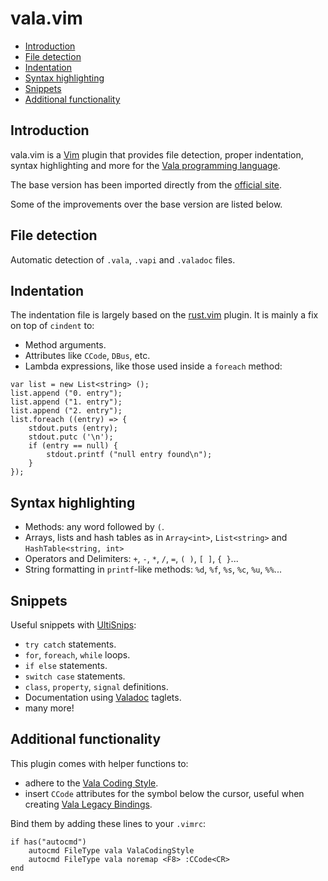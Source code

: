 # vala.vim

- [Introduction](#introduction)
- [File detection](#file-detection)
- [Indentation](#indentation)
- [Syntax highlighting](#syntax-highlighting)
- [Snippets](#snippets)
- [Additional functionality](#additional-functionality)

## Introduction

vala.vim is a [Vim][vim] plugin that provides file detection, proper indentation, syntax highlighting and more for the [Vala programming language][vala].

The base version has been imported directly from the [official site][vala-vim].

Some of the improvements over the base version are listed below.

## File detection

Automatic detection of `.vala`, `.vapi` and `.valadoc` files.

## Indentation

The indentation file is largely based on the [rust.vim][rust-vim] plugin.
It is mainly a fix on top of `cindent` to:

* Method arguments.
* Attributes like `CCode`, `DBus`, etc.
* Lambda expressions, like those used inside a `foreach` method:

```vala
var list = new List<string> ();
list.append ("0. entry");
list.append ("1. entry");
list.append ("2. entry");
list.foreach ((entry) => {
	stdout.puts (entry);
	stdout.putc ('\n');
	if (entry == null) {
		stdout.printf ("null entry found\n");
	}
});
```

## Syntax highlighting

* Methods: any word followed by `(`.
* Arrays, lists and hash tables as in `Array<int>`, `List<string>` and `HashTable<string, int>`
* Operators and Delimiters: `+`, `-`, `*`, `/`, `=`, `( )`, `[ ]`, `{ }`...
* String formatting in `printf`-like methods: `%d`, `%f`, `%s`, `%c`, `%u`, `%%`...

## Snippets

Useful snippets with [UltiSnips][ultisnips]:

* `try catch` statements.
* `for`, `foreach`, `while` loops.
* `if else` statements.
* `switch case` statements.
* `class`, `property`, `signal` definitions.
* Documentation using [Valadoc][valadoc] taglets.
* many more!

## Additional functionality

This plugin comes with helper functions to:

* adhere to the [Vala Coding Style][vcs].
* insert `CCode` attributes for the symbol below the cursor, useful when creating [Vala Legacy Bindings][vlb].

Bind them by adding these lines to your `.vimrc`:

```vim
if has("autocmd")
	autocmd FileType vala ValaCodingStyle
	autocmd FileType vala noremap <F8> :CCode<CR>
end
```

[rust-vim]:https://github.com/rust-lang/rust.vim
[vala]:https://wiki.gnome.org/Projects/Vala
[vala-vim]:https://wiki.gnome.org/Projects/Vala/Vim
[valadoc]:https://valadoc.org
[vcs]:https://wiki.gnome.org/Projects/Vala/Hacking#Coding_Style
[vlb]:https://wiki.gnome.org/Projects/Vala/LegacyBindings
[vim]:http://www.vim.org/
[ultisnips]:https://github.com/sirver/UltiSnips
